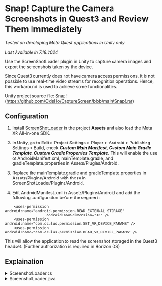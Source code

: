 # Snap! Capture the Camera Screenshots in Quest3 and Review Them Immediately

*Tested on developing Meta Quest applications in Unity only*

*Last Available in 7.18.2024*

Use the ScreenShotLoader plugin in Unity to capture camera images and export the screenshots taken by the device.

Since Quest3 currently does not have camera access permissions, it is not possible to use real-time video streams for recognition operations. Hence, this workaround is used to achieve some functionalities.

Unity project source file: Snap!(https://github.com/CidsHo/CaptureScreen/blob/main/Snap!.rar)

## Configuration

1. Install [ScreenShotLoader](https://github.com/CidsHo/CaptureScreen/tree/main/ScreenShotLoader) in the project **Assets** and also load the Meta XR All-in-one SDK.
2. In Unity, go to Edit > Project Settings > Player > Android > Publishing Settings > Build, check ***Custom Main Manifest, Custom Main Gradle Template, Custom Gradle Properties Template***. This will enable the use of AndroidManifest.xml, mainTemplate.gradle, and gradleTemplate.properties in Assets/Plugins/Android.

3. Replace the mainTemplate.gradle and gradleTemplate.properties in Assets/Plugins/Android with those in ScreenShotLoader/Plugins/Android.

4. Edit AndroidManifest.xml in Assets/Plugins/Android and add the following configuration before the **<application>** segment:
```
	<uses-permission android:name="android.permission.READ_EXTERNAL_STORAGE"
				   android:maxSdkVersion="32" />
	<uses-permission android:name="com.oculus.permission.SET_VR_DEVICE_PARAMS" />
	<uses-permission android:name="com.oculus.permission.READ_VR_DEVICE_PARAMS" />
```
This will allow the application to read the screenshot storaged in the Quest3 headset. (Further authorization is required in Horizon OS)

## Explaination

<details>
<summary>ScreenshotLoader.cs</summary>
<pre><code>
	
```
#nullable enable

using System.Collections;
using System.Linq;
using UnityEngine;
using UnityEngine.UI;

public class ScreenshotLoader : MonoBehaviour
{
    private const int MAX_CHECK_PERMISSION_COUNT = 100;

    [SerializeField] private Button requestPermissionButton = default!;  //Serialized fields to assign UI elements from the Unity Editor.
    [SerializeField] private Button loadScreenShotButton = default!; //Function as discription.
    [SerializeField] private RawImage rawImage = default!; //Where screenshot display.
    [SerializeField] private float checkPermissionInterval = 1.0f; //Interval time in seconds between each permission check.

    private Texture2D texture = default!;
    private bool permissionGranted = false;

    public void ReceiveHasReadStoragePermissionCallback(string message) // Call by the Android plugin to notify whether the read storage permission is granted.
    {
        if (message.Equals("true"))
        {
            permissionGranted = true;
            requestPermissionButton.gameObject.SetActive(false);
            loadScreenShotButton.gameObject.SetActive(true);
        }
    }

    private void Awake() //Add listener to buttons, initialize textures and check for permission.
    {
        requestPermissionButton.onClick.AddListener(RequestPermission);
        loadScreenShotButton.onClick.AddListener(loadScreenShot);

        loadScreenShotButton.gameObject.SetActive(false);

        texture = new Texture2D(1, 1);
        rawImage.texture = texture;
        
        RequestCheckPermission();
    }

    private void OnDestroy() //Removes listeners from the buttons.
    {
        if (requestPermissionButton != null)
        {
            requestPermissionButton.onClick.RemoveListener(RequestPermission);
        }
        if (loadScreenShotButton != null)
        {
            loadScreenShotButton.onClick.RemoveListener(loadScreenShot);
        }
    }

    private void RequestCheckPermission() //Requests the current storage permission status from the Android plugin.
    {
        if (permissionGranted)
        {
            return;
        }

        using (var unityPlayer = new AndroidJavaClass("com.unity3d.player.UnityPlayer"))
        {
            using (var currentActivity = unityPlayer.GetStatic<AndroidJavaObject>("currentActivity"))
            {
                using (var loaderClass = new AndroidJavaClass("com.example.screenshotloader.ScreenshotLoader"))
                {
                    loaderClass.CallStatic("requestHasReadStoragePermissionCallback", currentActivity, name, "ReceiveHasReadStoragePermissionCallback");
                }
            }
        }
    }

    public void RequestPermission() //requests the storage permission from the Android plugin.
    {
        using (var unityPlayer = new AndroidJavaClass("com.unity3d.player.UnityPlayer"))
        {
            using (var currentActivity = unityPlayer.GetStatic<AndroidJavaObject>("currentActivity"))
            {
                using (var loaderClass = new AndroidJavaClass("com.example.screenshotloader.ScreenshotLoader"))
                {
                    loaderClass.CallStatic("requestPermissionIfNeeded", currentActivity);
                    StartCoroutine(CheckPermissionCoroutine());
                }
            }
        }
    }

    public void loadScreenShot() //Retrieves the latest screenshot bytes and loads them into the texture, which is then displayed in the rawImage.
    {
        using (var unityPlayer = new AndroidJavaClass("com.unity3d.player.UnityPlayer"))
        {
            using (var currentActivity = unityPlayer.GetStatic<AndroidJavaObject>("currentActivity"))
            {
                using (var loaderClass = new AndroidJavaClass("com.example.screenshotloader.ScreenshotLoader"))
                {
                    using(var loader = loaderClass.CallStatic<AndroidJavaObject>("getInstance"))
                    {
                        var succeeded = loader.Call<bool>("getLatestScreenshot");
                        if (succeeded)
                        {
                            var screenshotBytes = loader.Call<byte[]>("getLatestScreenshotBytes");
                            Debug.Log($"Load latest screenshot: size={screenshotBytes.Length}");
                            texture.LoadImage(screenshotBytes);
                            texture.Apply();
                            rawImage.texture = texture;
                        }
                    }
                }
            }
        }
    }

    private IEnumerator CheckPermissionCoroutine() //Repeatedly check for permission status until granted or the maximum check count is reached.
    {
        foreach (var i in Enumerable.Range(0, MAX_CHECK_PERMISSION_COUNT))
        {
            if (permissionGranted)
            {
                yield break;
            }
            RequestCheckPermission();

            yield return new WaitForSeconds(checkPermissionInterval);
        }
    }
}

```

</code></pre>
</details>

<details>
<summary>ScreenshotLoader.java</summary>
<pre><code>

```

package com.example.screenshotloader;

import com.unity3d.player.UnityPlayer;

import android.Manifest;
import android.app.Activity;
import android.content.pm.PackageManager;
import android.util.Log;

import androidx.core.app.ActivityCompat;

import java.io.File;
import java.io.FileInputStream;
import java.io.IOException;
import java.util.Arrays;
import java.util.Comparator;

public class ScreenshotLoader {
    private static final int REQUEST_PERMISSION_CODE = 222;
    private static final String SCREENSHOT_DIRECTORY_PATH = "/sdcard/Oculus/Screenshots/";

    private byte[] latestScreenshotBytes = new byte[0];

//Finds and loads the latest screenshot.

    public boolean getLatestScreenshot() {
        String latestScreenshotPath = getLatestImageFilePath(SCREENSHOT_DIRECTORY_PATH);
        Log.d("ScreenshotLoader", "Latest screenshot path: " + latestScreenshotPath);
        if (latestScreenshotPath != null) {
            try {
                latestScreenshotBytes = loadImageData(latestScreenshotPath);
                return true;
            } catch (IOException e) {
                return false;
            }
        }
        return false;
    }

    public byte[] getLatestScreenshotBytes() {
        return latestScreenshotBytes;
    }

    public static ScreenshotLoader getInstance() {
        return new ScreenshotLoader();
    }

//Checks if the app has read storage permission and sends a message back to Unity with the result.

    public static void requestHasReadStoragePermissionCallback(Activity activity, String gameObjectName, String callbackMethodName) {
        if (hasReadStoragePermission(activity)) {
            UnityPlayer.UnitySendMessage(gameObjectName, callbackMethodName, "true");
        }
        else {
            UnityPlayer.UnitySendMessage(gameObjectName, callbackMethodName, "false");
        }
    }
    public static void requestPermissionIfNeeded(Activity activity) {
        activity.runOnUiThread(() -> {
                    if (!hasReadStoragePermission(activity)) {
                        ActivityCompat.requestPermissions(activity,
                                new String[]{Manifest.permission.READ_EXTERNAL_STORAGE},
                                REQUEST_PERMISSION_CODE);
                    }
                }
        );
    }

    private static Boolean hasReadStoragePermission(Activity activity) {
        return activity.checkSelfPermission(Manifest.permission.READ_EXTERNAL_STORAGE) == PackageManager.PERMISSION_GRANTED;
    }

// Gets the path of the latest screenshot file in the specified directory.

    private static String getLatestImageFilePath(String directoryPath) {
        File directory = new File(directoryPath);
        File[] files = directory.listFiles((dir, name) -> name.toLowerCase().endsWith(".jpg"));

        if (files != null && files.length > 0) {
            Arrays.sort(files, Comparator.comparingLong(File::lastModified).reversed());
            return files[0].getAbsolutePath();
        } else {
            return null;
        }
    }

//Loads image data from the specified file path.

    private static byte[] loadImageData(String imagePath) throws IOException {
        File imageFile = new File(imagePath);
        byte[] imageData = new byte[(int) imageFile.length()];

        try (FileInputStream fileInputStream = new FileInputStream(imageFile)) {
            if (fileInputStream.read(imageData) == -1) {
                throw new IOException("Failed to read image data.");
            }
        }

        return imageData;
    }
}

```
 

</code></pre>
</details>
